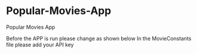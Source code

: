 # Popular-Movies-App
Popular Movies App 

Before the APP is run please change  as shown below 
In the MovieConstants file please add your API key 

